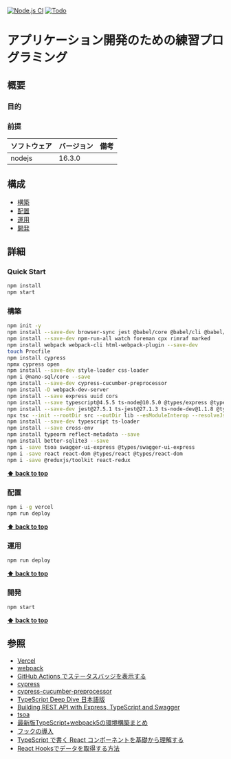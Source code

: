 [![Node.js CI](https://github.com/k2works/application_programing_excercise_2022/actions/workflows/node.js.yml/badge.svg)](https://github.com/k2works/application_programing_excercise_2022/actions/workflows/node.js.yml)
[![Todo](https://img.shields.io/endpoint?url=https://dashboard.cypress.io/badge/detailed/4uqmc1&style=plastic&logo=cypress)](https://dashboard.cypress.io/projects/4uqmc1/runs)

# アプリケーション開発のための練習プログラミング

## 概要

### 目的

### 前提

| ソフトウェア | バージョン | 備考 |
| :----------- | :--------- | :--- |
| nodejs       | 16.3.0    |      |

## 構成

- [構築](#構築)
- [配置](#配置)
- [運用](#運用)
- [開発](#開発)

## 詳細

### Quick Start

```bash
npm install
npm start
```

### 構築

```bash
npm init -y
npm install --save-dev browser-sync jest @babel/core @babel/cli @babel/preset-env @babel/register
npm install --save-dev npm-run-all watch foreman cpx rimraf marked
npm install webpack webpack-cli html-webpack-plugin --save-dev
touch Procfile
npm install cypress
npmx cypress open
npm install --save-dev style-loader css-loader
npm i @nano-sql/core --save
npm install --save-dev cypress-cucumber-preprocessor
npm install -D webpack-dev-server
npm install --save express uuid cors
npm install --save typescript@4.5.5 ts-node@10.5.0 @types/express @types/cors @types/node
npm install --save-dev jest@27.5.1 ts-jest@27.1.3 ts-node-dev@1.1.8 @types/jest 
npx tsc --init --rootDir src --outDir lib --esModuleInterop --resolveJsonModule --lib es6,dom --module commonjs
npm install --save-dev typescript ts-loader
npm install --save cross-env
npm install typeorm reflect-metadata --save
npm install better-sqlite3 --save
npm i -save tsoa swagger-ui-express @types/swagger-ui-express
npm i -save react react-dom @types/react @types/react-dom
npm i -save @reduxjs/toolkit react-redux
```

**[⬆ back to top](#構成)**

### 配置

```bash
npm i -g vercel
npm run deploy
```

**[⬆ back to top](#構成)**

### 運用

```bash
npm run deploy
```

**[⬆ back to top](#構成)**

### 開発

```bash
npm start
```

**[⬆ back to top](#構成)**

## 参照

- [Vercel](https://vercel.com/)
- [webpack](https://webpack.js.org/)
- [GitHub Actions でステータスバッジを表示する](https://qiita.com/SnowCait/items/487d70b342ffbe2f33d8)
- [cypress](https://www.cypress.io/)
- [cypress-cucumber-preprocessor](https://www.npmjs.com/package/cypress-cucumber-preprocessor)
- [TypeScript Deep Dive 日本語版](https://typescript-jp.gitbook.io/deep-dive/)
- [Building REST API with Express, TypeScript and Swagger](https://dev.to/rsbh/building-rest-api-with-express-typescript-and-swagger-2dma)
- [tsoa](https://tsoa-community.github.io/docs/)
- [最新版TypeScript+webpack5の環境構築まとめ](https://ics.media/entry/16329/)
- [フックの導入](https://ja.reactjs.org/docs/hooks-intro.html)
- [TypeScript で書く React コンポーネントを基礎から理解する](https://qiita.com/sangotaro/items/3ea63110517a1b66745b)
- [React Hooksでデータを取得する方法](https://qiita.com/ossan-engineer/items/c3853315f59dc20bc9dc#react-hooks-%E3%81%AB%E3%82%88%E3%82%8B%E3%83%87%E3%83%BC%E3%82%BF%E5%8F%96%E5%BE%97)